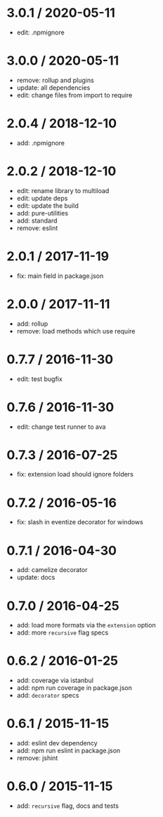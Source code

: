 3.0.1 / 2020-05-11
==================

  * edit: .npmignore

3.0.0 / 2020-05-11
==================

  * remove: rollup and plugins
  * update: all dependencies
  * edit: change files from import to require

2.0.4 / 2018-12-10
==================

  * add: .npmignore

2.0.2 / 2018-12-10
==================

  * edit: rename library to multiload
  * edit: update deps
  * edit: update the build
  * add: pure-utilities
  * add: standard
  * remove: eslint

2.0.1 / 2017-11-19
==================

  * fix: main field in package.json

2.0.0 / 2017-11-11
==================

  * add: rollup
  * remove: load methods which use require

0.7.7 / 2016-11-30
==================

  * edit: test bugfix

0.7.6 / 2016-11-30
==================

  * edit: change test runner to ava

0.7.3 / 2016-07-25
==================

  * fix: extension load should ignore folders

0.7.2 / 2016-05-16
==================

  * fix: slash in eventize decorator for windows

0.7.1 / 2016-04-30
==================

  * add: camelize decorator
  * update: docs

0.7.0 / 2016-04-25
==================

  * add: load more formats via the `extension` option
  * add: more `recursive` flag specs

0.6.2 / 2016-01-25
==================

  * add: coverage via istanbul
  * add: npm run coverage in package.json
  * add: `decorator` specs

0.6.1 / 2015-11-15
==================

  * add: eslint dev dependency
  * add: npm run eslint in package.json
  * remove: jshint


0.6.0 / 2015-11-15
==================

  * add: `recursive` flag, docs and tests
